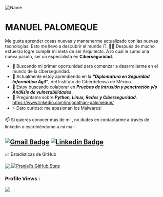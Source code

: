 ![Name](https://github.com/sharannyobasu/sharannyobasu/blob/master/Hello(1).gif)
# **MANUEL PALOMEQUE**

Me gusta aprender cosas nuevas y mantenerme actualizado con las nuevas tecnologías. Esto me llevo a descubrir el mundo IT. 👨‍💻
Después de mucho esfuerzo logre cumplir mi meta de ser Arquitecto. A lo cual le sumo una nueva pasión, ser un especialista en **Ciberseguridad**.


- 🔭 Buscando mi primer oportunidad para comenzar a desarrollarme en el mundo de la ciberseguridad.
- 🌱 Actualmente estoy aprendiendo en la ***"Diplomatura en Seguridad Informática Ágil"***, del Instituto de Ciberdefensa de México.  
- 👯 Estoy buscando colaborar en ***Pruebas de intrusión y penetración y/o Análisis de vulnerabilidades***.
- 💬 Pregúntame sobre ***Python, Linux, Redes y Ciberseguridad***.
https://www.linkedin.com/in/jonathan-palomeque/
- ⚡ Dato curioso: me apasionan los Malwares!


📫 Si quieres conocer más de mí , no dudes en contactarme a través de linkedin o escribiéndome a mi mail.
## [![Gmail Badge](https://img.shields.io/badge/-pjonathanmanuel@hotmail.com-c14438?style=flat-square&logo=Gmail&logoColor=white&link=mailto:pjonathanmanuel@hotmail.com)](mailto:pjonathanmanuel@hotmail.com)  [![Linkedin Badge](https://img.shields.io/badge/-JonathanPalomeque-blue?style=flat-square&logo=Linkedin&logoColor=white&link=https://www.linkedin.com/in/jonathan-palomeque/)](https://www.linkedin.com/in/jonathan-palomeque/) 

 &#x1f4c8; Estadisticas de GitHub 

<a href="https://github.com/manuelpalomeque/manuelpalomeque">
  <img align="center" src="https://github-readme-stats.vercel.app/api/top-langs/?username=Pranjaljain0&hide=css,hack&title_color=#FAFA03text_color=c9cacc&icon_color=2bbc8a&bg_color=#FAFA03" />
</a>
<a href="https://github.com/manuelpalomeque/manuelpalomeque">
  <img align="center" src="https://github-readme-stats.vercel.app/api?username=manuelpalomeque&show_icons=true&line_height=27&count_private=true&&theme=radical" alt="Pranjal's GitHub Stats" />
</a>


 ### Profile Views :<br>
  <img src="https://profile-counter.glitch.me/manuelpalomeque/count.svg" />
